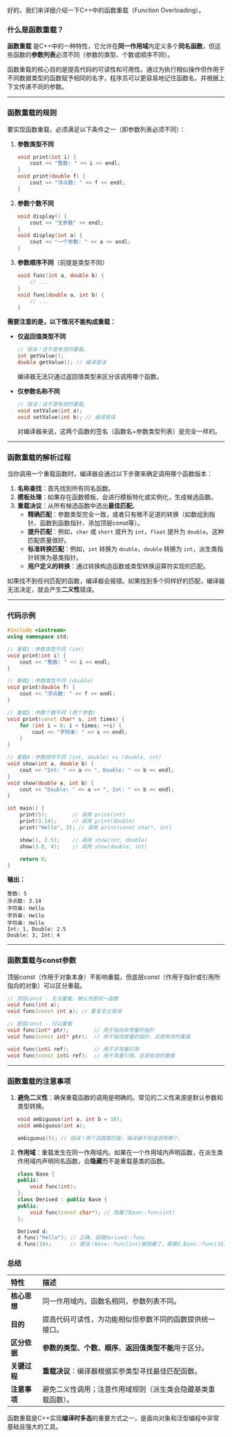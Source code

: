 好的，我们来详细介绍一下C++中的函数重载（Function Overloading）。

### 什么是函数重载？

**函数重载** 是C++中的一种特性，它允许在**同一作用域**内定义多个**同名函数**，但这些函数的**参数列表**必须不同（参数的类型、个数或顺序不同）。

函数重载的核心目的是提高代码的可读性和可用性。通过为执行相似操作但作用于不同数据类型的函数赋予相同的名字，程序员可以更容易地记住函数名，并根据上下文传递不同的参数。

---

### 函数重载的规则

要实现函数重载，必须满足以下条件之一（即参数列表必须不同）：

1.  **参数类型不同**
    ```cpp
    void print(int i) {
        cout << "整数: " << i << endl;
    }
    void print(double f) {
        cout << "浮点数: " << f << endl;
    }
    ```

2.  **参数个数不同**
    ```cpp
    void display() {
        cout << "无参数" << endl;
    }
    void display(int a) {
        cout << "一个参数: " << a << endl;
    }
    ```

3.  **参数顺序不同**（前提是类型不同）
    ```cpp
    void func(int a, double b) {
        // ...
    }
    void func(double a, int b) {
        // ...
    }
    ```

**需要注意的是，以下情况不能构成重载：**

*   **仅返回值类型不同**
    ```cpp
    // 错误！这不是有效的重载。
    int getValue();
    double getValue(); // 编译错误
    ```
    编译器无法只通过返回值类型来区分该调用哪个函数。

*   **仅参数名称不同**
    ```cpp
    // 错误！这不是有效的重载。
    void setValue(int a);
    void setValue(int b); // 编译错误
    ```
    对编译器来说，这两个函数的签名（函数名+参数类型列表）是完全一样的。

---

### 函数重载的解析过程

当你调用一个重载函数时，编译器会通过以下步骤来确定调用哪个函数版本：

1.  **名称查找**：首先找到所有同名函数。
2.  **模板处理**：如果存在函数模板，会进行模板特化或实例化，生成候选函数。
3.  **重载决议**：从所有候选函数中选出**最佳匹配**。
    *   **精确匹配**：参数类型完全一致，或者只有微不足道的转换（如数组到指针、函数到函数指针、添加顶层const等）。
    *   **提升匹配**：例如，`char` 或 `short` 提升为 `int`，`float` 提升为 `double`。这种匹配质量很好。
    *   **标准转换匹配**：例如，`int` 转换为 `double`，`double` 转换为 `int`，派生类指针转换为基类指针。
    *   **用户定义的转换**：通过转换构造函数或类型转换运算符实现的匹配。

如果找不到任何匹配的函数，编译器会报错。如果找到多个同样好的匹配，编译器无法决定，就会产生**二义性**错误。

---

### 代码示例

```cpp
#include <iostream>
using namespace std;

// 重载1：参数类型不同 (int)
void print(int i) {
    cout << "整数: " << i << endl;
}

// 重载2：参数类型不同 (double)
void print(double f) {
    cout << "浮点数: " << f << endl;
}

// 重载3：参数个数不同 (两个参数)
void print(const char* s, int times) {
    for (int i = 0; i < times; ++i) {
        cout << "字符串: " << s << endl;
    }
}

// 重载4：参数顺序不同 (int, double) vs (double, int)
void show(int a, double b) {
    cout << "Int: " << a << ", Double: " << b << endl;
}
void show(double a, int b) {
    cout << "Double: " << a << ", Int: " << b << endl;
}

int main() {
    print(5);        // 调用 print(int)
    print(3.14);     // 调用 print(double)
    print("Hello", 3); // 调用 print(const char*, int)

    show(1, 2.5);    // 调用 show(int, double)
    show(3.0, 4);    // 调用 show(double, int)

    return 0;
}
```

**输出：**
```
整数: 5
浮点数: 3.14
字符串: Hello
字符串: Hello
字符串: Hello
Int: 1, Double: 2.5
Double: 3, Int: 4
```

---

### 函数重载与const参数

顶层const（作用于对象本身）不影响重载，但底层const（作用于指针或引用所指向的对象）可以区分重载。

```cpp
// 顶层const - 无法重载，被认为是同一函数
void func(int a);
void func(const int a); // 重复定义错误

// 底层const - 可以重载
void func(int* ptr);        // 用于指向非常量的指针
void func(const int* ptr);  // 用于指向常量的指针，这是有效的重载

void func(int& ref);        // 用于非常量引用
void func(const int& ref);  // 用于常量引用，这是有效的重载
```

---

### 函数重载的注意事项

1.  **避免二义性**：确保重载函数的调用是明确的。常见的二义性来源是默认参数和类型转换。
    ```cpp
    void ambiguous(int a, int b = 10);
    void ambiguous(int a);
    
    ambiguous(5); // 错误！两个函数都匹配，编译器不知道调用哪个。
    ```

2.  **作用域**：重载发生在同一作用域内。如果在一个作用域内声明函数，在派生类作用域内声明同名函数，会**隐藏**而不是重载基类的函数。
    ```cpp
    class Base {
    public:
        void func(int);
    };
    class Derived : public Base {
    public:
        void func(const char*); // 隐藏了Base::func(int)
    };
    
    Derived d;
    d.func("hello"); // 正确，调用Derived::func
    d.func(10);      // 错误！Base::func(int)被隐藏了，需要d.Base::func(10)
    ```

### 总结

| 特性         | 描述                                                         |
| :----------- | :----------------------------------------------------------- |
| **核心思想** | 同一作用域内，函数名相同，参数列表不同。                     |
| **目的**     | 提高代码可读性，为功能相似但参数不同的函数提供统一接口。     |
| **区分依据** | **参数的类型、个数、顺序**。**返回值类型不能**用于区分。     |
| **关键过程** | **重载决议**：编译器根据实参类型寻找最佳匹配函数。           |
| **注意事项** | 避免二义性调用；注意作用域规则（派生类会隐藏基类重载函数）。 |

函数重载是C++实现**编译时多态**的重要方式之一，是面向对象和泛型编程中非常基础且强大的工具。